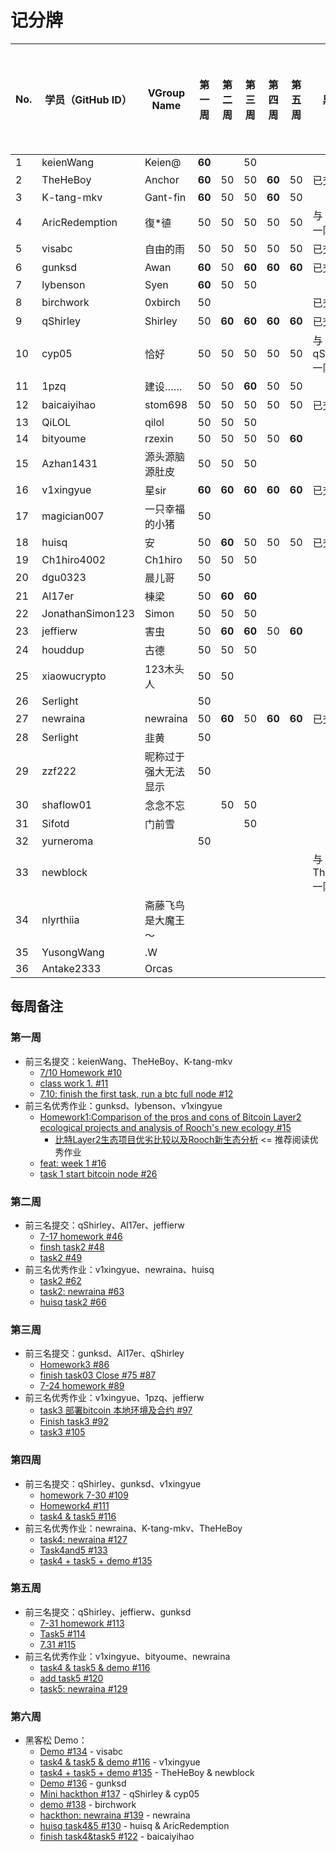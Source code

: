 # 记分牌

| No. | 学员（GitHub ID） | VGroup Name          | 第一周 | 第二周 | 第三周 | 第四周 | 第五周 | 黑客松           | 黑客松积分奖励 | 平时贡献奖励分 | 调查问卷奖励分 | 总分 |
|-----|-------------------|----------------------|--------|--------|--------|--------|--------|------------------|----------------|----------------|----------------|------|
| 1   | keienWang         | Keien@               | **60** |        | 50     |        |        |                  |                | 60             |                | 110  |
| 2   | TheHeBoy          | Anchor               | **60** | 50     | 50     | **60** | 50     | 已交             | 400            | 80             | 20             | 770  |
| 3   | K-tang-mkv        | Gant-fin             | **60** | 50     | 50     | **60** | 50     |                  |                | 90             | 20             | 380  |
| 4   | AricRedemption    | 復*徝                | 50     | 50     | 50     | 50     | 50     | 与 huisq 一队    | 800            |                | 20             | 1070 |
| 5   | visabc            | 自由的雨             | 50     | 50     | 50     | 50     | 50     | 已交             | 100            |                | 20             | 370  |
| 6   | gunksd            | Awan                 | **60** | 50     | **60** | **60** | **60** | 已交             | 100            | 30             | 20             | 440  |
| 7   | lybenson          | Syen                 | **60** | 50     | 50     |        |        |                  |                |                |                | 150  |
| 8   | birchwork         | 0xbirch              | 50     |        |        |        |        | 已交             | 100            |                | 20             | 170  |
| 9   | qShirley          | Shirley              | 50     | **60** | **60** | **60** | **60** | 已交             | 1000           | 160            | 20             | 1470 |
| 10  | cyp05             | 恰好                 | 50     | 50     | 50     | 50     | 50     | 与 qShirley 一队 | 1000           |                |                | 1250 |
| 11  | 1pzq              | 建设……               | 50     | 50     | **60** | 50     | 50     |                  |                |                |                | 260  |
| 12  | baicaiyihao       | stom698              | 50     | 50     | 50     | 50     | 50     | 已交             | 100            | 30             | 20             | 400  |
| 13  | QiLOL             | qilol                | 50     | 50     | 50     |        |        |                  |                |                |                | 150  |
| 14  | bityoume          | rzexin               | 50     | 50     | 50     | 50     | **60** |                  |                |                |                | 260  |
| 15  | Azhan1431         | 源头源脑源肚皮       | 50     | 50     | 50     |        |        |                  |                |                |                | 150  |
| 16  | v1xingyue         | 星sir                | **60** | **60** | **60** | **60** | **60** | 已交             | 200            | 240            | 20             | 700  |
| 17  | magician007       | 一只幸福的小猪       | 50     |        |        |        |        |                  |                |                | 20             | 70   |
| 18  | huisq             | 安                   | 50     | **60** | 50     | 50     | 50     | 已交             | 800            |                | 20             | 1080 |
| 19  | Ch1hiro4002       | Ch1hiro              | 50     | 50     | 50     |        |        |                  |                |                |                | 150  |
| 20  | dgu0323           | 晨儿哥               | 50     |        |        |        |        |                  |                |                |                | 50   |
| 21  | Al17er            | 棟梁                 | 50     | **60** | **60** |        |        |                  |                |                |                | 170  |
| 22  | JonathanSimon123  | Simon                | 50     | 50     | 50     |        |        |                  |                | 30             |                | 180  |
| 23  | jeffierw          | 害虫                 | 50     | **60** | **60** | 50     | **60** |                  |                |                | 20             | 300  |
| 24  | houddup           | 古德                 | 50     | 50     | 50     |        |        |                  |                |                | 20             | 170  |
| 25  | xiaowucrypto      | 123木头人            | 50     | 50     |        |        |        |                  |                |                |                | 100  |
| 26  | Serlight          |                      | 50     |        |        |        |        |                  |                |                |                | 50   |
| 27  | newraina          | newraina             | 50     | **60** | 50     | **60** | **60** | 已交             | 600            |                | 20             | 900  |
| 28  | Serlight          | 韭黄                 | 50     |        |        |        |        |                  |                |                |                | 50   |
| 29  | zzf222            | 昵称过于强大无法显示 | 50     |        |        |        |        |                  |                |                |                | 50   |
| 30  | shaflow01         | 念念不忘             |        | 50     | 50     |        |        |                  |                | 50             |                | 150  |
| 31  | Sifotd            | 门前雪               |        |        | 50     |        |        |                  |                |                | 20             | 70   |
| 32  | yurneroma         |                      | 50     |        |        |        |        |                  |                |                |                | 50   |
| 33  | newblock          |                      |        |        |        |        |        | 与 TheHeBoy 一队 | 400            |                |                | 400  |
| 34  | nlyrthiia         | 斋藤飞鸟是大魔王～   |        |        |        |        |        |                  |                | 140            |                | 140  |
| 35  | YusongWang        | .W                   |        |        |        |        |        |                  |                | 50             |                | 50   |
| 36  | Antake2333        | Orcas                |        |        |        |        |        |                  |                | 30             |                | 30   |

## 每周备注

### 第一周

- 前三名提交：keienWang、TheHeBoy、K-tang-mkv
  - [7/10 Homework #10](https://github.com/rooch-network/let-us-rooch/pull/10)
  - [class work 1. #11](https://github.com/rooch-network/let-us-rooch/pull/11)
  - [7.10: finish the first task, run a btc full node #12](https://github.com/rooch-network/let-us-rooch/pull/12)
- 前三名优秀作业：gunksd、lybenson、v1xingyue
  - [Homework1:Comparison of the pros and cons of Bitcoin Layer2 ecological projects and analysis of Rooch's new ecology #15](https://github.com/rooch-network/let-us-rooch/pull/15)
    - [比特Layer2生态项目优劣比较以及Rooch新生态分析](https://blushing-ptarmigan-80b.notion.site/Layer2-Rooch-6647d9f7fd9441239774296f27edf85f) <= 推荐阅读优秀作业
  - [feat: week 1 #16](https://github.com/rooch-network/let-us-rooch/pull/16)
  - [task 1 start bitcoin node #26](https://github.com/rooch-network/let-us-rooch/pull/26)

### 第二周

- 前三名提交：qShirley、Al17er、jeffierw
  - [7-17 homework #46](https://github.com/rooch-network/let-us-rooch/pull/46)
  - [finsh task2 #48](https://github.com/rooch-network/let-us-rooch/pull/48)
  - [task2 #49](https://github.com/rooch-network/let-us-rooch/pull/49)
- 前三名优秀作业：v1xingyue、newraina、huisq
  - [task2 #62](https://github.com/rooch-network/let-us-rooch/pull/62)
  - [task2: newraina #63](https://github.com/rooch-network/let-us-rooch/pull/63)
  - [huisq task2 #66](https://github.com/rooch-network/let-us-rooch/pull/66)

### 第三周

- 前三名提交：gunksd、Al17er、qShirley
  - [Homework3 #86](https://github.com/rooch-network/let-us-rooch/pull/86)
  - [finish task03 Close #75 #87](https://github.com/rooch-network/let-us-rooch/pull/87)
  - [7-24 homework #89](https://github.com/rooch-network/let-us-rooch/pull/89)
- 前三名优秀作业：v1xingyue、1pzq、jeffierw
  - [task3 部署bitcoin 本地环境及合约 #97](https://github.com/rooch-network/let-us-rooch/pull/97)
  - [Finish task3 #92](https://github.com/rooch-network/let-us-rooch/pull/92)
  - [task3 #105](https://github.com/rooch-network/let-us-rooch/pull/105)

### 第四周

- 前三名提交：qShirley、gunksd、v1xingyue
  - [homework 7-30 #109](https://github.com/rooch-network/let-us-rooch/pull/109)
  - [Homework4 #111](https://github.com/rooch-network/let-us-rooch/pull/111)
  - [task4 & task5 #116](https://github.com/rooch-network/let-us-rooch/pull/116)
- 前三名优秀作业：newraina、K-tang-mkv、TheHeBoy
  - [task4: newraina #127](https://github.com/rooch-network/let-us-rooch/pull/127)
  - [Task4and5 #133](https://github.com/rooch-network/let-us-rooch/pull/133)
  - [task4 + task5 + demo #135](https://github.com/rooch-network/let-us-rooch/pull/135)

### 第五周

- 前三名提交：qShirley、jeffierw、gunksd
  - [7-31 homework #113](https://github.com/rooch-network/let-us-rooch/pull/113)
  - [Task5 #114](https://github.com/rooch-network/let-us-rooch/pull/114)
  - [7.31 #115](https://github.com/rooch-network/let-us-rooch/pull/115)
- 前三名优秀作业：v1xingyue、bityoume、newraina
  - [task4 & task5 & demo #116](https://github.com/rooch-network/let-us-rooch/pull/116)
  - [add task5 #120](https://github.com/rooch-network/let-us-rooch/pull/120)
  - [task5: newraina #129](https://github.com/rooch-network/let-us-rooch/pull/129)

### 第六周

- 黑客松 Demo：
  - [Demo #134](https://github.com/rooch-network/let-us-rooch/pull/134) - visabc
  - [task4 & task5 & demo #116](https://github.com/rooch-network/let-us-rooch/pull/116) - v1xingyue
  - [task4 + task5 + demo #135](https://github.com/rooch-network/let-us-rooch/pull/135) - TheHeBoy & newblock
  - [Demo #136](https://github.com/rooch-network/let-us-rooch/pull/136) - gunksd
  - [Mini hackthon #137](https://github.com/rooch-network/let-us-rooch/pull/137) - qShirley & cyp05
  - [demo #138](https://github.com/rooch-network/let-us-rooch/pull/138) - birchwork
  - [hackthon: newraina #139](https://github.com/rooch-network/let-us-rooch/pull/139) - newraina
  - [huisq task4&5 #130](https://github.com/rooch-network/let-us-rooch/pull/130) - huisq & AricRedemption
  - [finish task4&task5 #122](https://github.com/rooch-network/let-us-rooch/pull/122) - baicaiyihao
